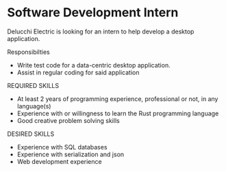 # Software Development Intern

Delucchi Electric is looking for an intern to help develop a desktop application. 

Responsibilties
* Write test code for a data-centric desktop application.
* Assist in regular coding for said application

REQUIRED SKILLS
* At least 2 years of programming experience, professional or not, in any language(s)
* Experience with or willingness to learn the Rust programming language
* Good creative problem solving skills

DESIRED SKILLS
* Experience with SQL databases
* Experience with serialization and json
* Web development experience
